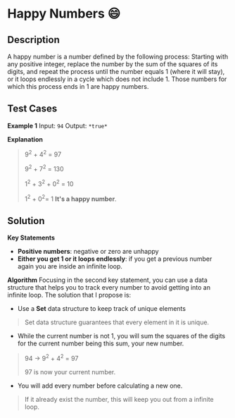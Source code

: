 # Happy Numbers :smile:

## Description
A happy number is a number defined by the following process:
Starting with any positive integer, replace the number by the sum of the squares of its digits, and repeat the process until the number equals 1 (where it will stay), or it loops endlessly in a cycle which does not include 1. Those numbers for which this process ends in 1 are happy numbers.

## Test Cases
**Example 1**
Input: `94`
Output: `*true*`

**Explanation**
> 9<sup>2</sup> + 4<sup>2</sup> = 97
>
> 9<sup>2</sup> + 7<sup>2</sup> = 130
>
> 1<sup>2</sup> + 3<sup>2</sup> + 0<sup>2</sup> = 10
>
> 1<sup>2</sup> + 0<sup>2</sup>= 1 **It's a happy number**.

## Solution
**Key Statements**
*  **Positive numbers**: negative or zero are unhappy
*  **Either you get 1 or it loops endlessly**: if you get a previous number again you are inside an infinite loop.

**Algorithm**
Focusing in the second key statement, you can use a data structure that helps you to track every number to avoid getting into an infinite loop. The solution that I propose is:

* Use a **Set** data structure to keep track of unique elements
> Set data structure guarantees that every element in it is unique.

* While the current number is not 1, you will sum the squares of the digits for the current number being this sum, your new number.
> 94 -> 9<sup>2</sup> + 4<sup>2</sup> = 97
>
> 97 is now your current number.

* You will add every number before calculating a new one.
> If it already exist the number, this will keep you out from a infinite loop.